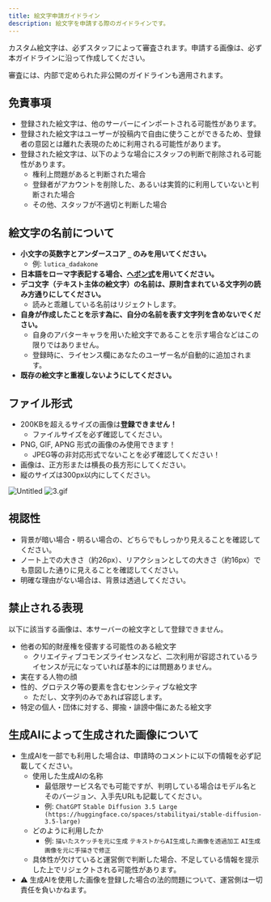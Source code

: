 ```yaml
---
title: 絵文字申請ガイドライン
description: 絵文字を申請する際のガイドラインです。
---
```

カスタム絵文字は、必ずスタッフによって審査されます。申請する画像は、必ず本ガイドラインに沿って作成してください。

審査には、内部で定められた非公開のガイドラインも適用されます。

## 免責事項
- 登録された絵文字は、他のサーバーにインポートされる可能性があります。
- 登録された絵文字はユーザーが投稿内で自由に使うことができるため、登録者の意図とは離れた表現のために利用される可能性があります。
- 登録された絵文字は、以下のような場合にスタッフの判断で削除される可能性があります。
    - 権利上問題があると判断された場合
    - 登録者がアカウントを削除した、あるいは実質的に利用していないと判断された場合
    - その他、スタッフが不適切と判断した場合

## 絵文字の名前について

* **小文字の英数字とアンダースコア `_` のみを用いてください。**
  * 例: `lutica_dadakone`
* **日本語をローマ字表記する場合、[ヘボン式](https://www.ezairyu.mofa.go.jp/passport/hebon.html)を用いてください。**
* **デコ文字（テキスト主体の絵文字）の名前は、原則含まれている文字列の読み方通りにしてください。**
  * 読みと乖離している名前はリジェクトします。
* **自身が作成したことを示す為に、自分の名前を表す文字列を含めないでください。**
  * 自身のアバターキャラを用いた絵文字であることを示す場合などはこの限りではありません。
  * 登録時に、ライセンス欄にあなたのユーザー名が自動的に追加されます。
* **既存の絵文字と重複しないようにしてください。**


## ファイル形式
- 200KBを超えるサイズの画像は**登録できません！**
    - ファイルサイズを必ず確認してください。
- PNG, GIF, APNG 形式の画像のみ使用できます！
    - JPEG等の非対応形式でないことを必ず確認してください！
- 画像は、正方形または横長の長方形にしてください。
- 縦のサイズは300px以内にしてください。

![Untitled](@/assets/emoji-request-2.png)
![3.gif](@/assets/emoji-request-1.gif)

## 視認性
- 背景が暗い場合・明るい場合の、どちらでもしっかり見えることを確認してください。
- ノート上での大きさ（約26px）、リアクションとしての大きさ（約16px）でも意図した通りに見えることを確認してください。
- 明確な理由がない場合は、背景は透過してください。

## 禁止される表現
以下に該当する画像は、本サーバーの絵文字として登録できません。

- 他者の知的財産権を侵害する可能性のある絵文字
    - クリエイティブコモンズライセンスなど、二次利用が容認されているライセンスが元になっていれば基本的には問題ありません。
- 実在する人物の顔
- 性的、グロテスク等の要素を含むセンシティブな絵文字
    - ただし、文字列のみであれば容認します。
- 特定の個人・団体に対する、揶揄・誹謗中傷にあたる絵文字

## 生成AIによって生成された画像について
- 生成AIを一部でも利用した場合は、申請時のコメントに以下の情報を必ず記載してください。
    - 使用した生成AIの名称
      - 最低限サービス名でも可能ですが、判明している場合はモデル名とそのバージョン、入手先URLも記載してください。
      - 例: `ChatGPT` `Stable Diffusion 3.5 Large (https://huggingface.co/spaces/stabilityai/stable-diffusion-3.5-large)`
    - どのように利用したか
      - 例: `描いたスケッチを元に生成` `テキストからAI生成した画像を透過加工` `AI生成画像を元に手描きで修正`
    - 具体性が欠けていると運営側で判断した場合、不足している情報を提示した上でリジェクトされる可能性があります。
- ⚠️ 生成AIを使用した画像を登録した場合の法的問題について、運営側は一切責任を負いかねます。
